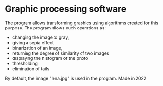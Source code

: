 # Graphic processing software
The program allows transforming graphics using algorithms created for this purpose. The program allows such operations as:
- changing the image to gray,
- giving a sepia effect,
- binarization of an image,
- returning the degree of similarity of two images
- displaying the histogram of the photo
- thresholding
- elimination of tails

By default, the image "lena.jpg" is used in the program.
Made in 2022

